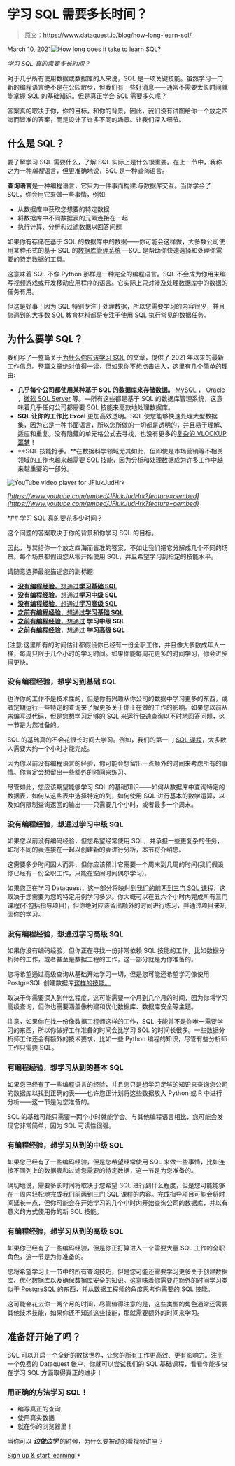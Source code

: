 # 学习 SQL 需要多长时间？

> 原文：<https://www.dataquest.io/blog/how-long-learn-sql/>

March 10, 2021![How long does it take to learn SQL?](img/2f074df5e5dbbf56ae6fd9882bdb3b61.png)

*学习 SQL 真的需要多长时间？*

对于几乎所有使用数据或数据库的人来说，SQL 是一项关键技能。虽然学习一门新的编程语言绝不是在公园散步，但我们有一些好消息——通常不需要太长时间就能掌握 SQL 的基础知识。但是真正学会 SQL 需要多久呢？

答案真的取决于你，你的目标，和你的背景。因此，我们没有试图给你一个放之四海而皆准的答案，而是设计了许多不同的场景。让我们深入细节。

## 什么是 SQL？

要了解学习 SQL 需要什么，了解 SQL 实际上是什么很重要。在上一节中，我称之为一种*编程*语言，但更准确地说，SQL 是一种*查询*语言。

**查询语言**是一种编程语言，它只为一件事而构建:与数据库交互。当你学会了 SQL，你会用它来做一些事情，例如:

*   从数据库中获取您想要的特定数据
*   将数据库中不同数据表的元素连接在一起
*   执行计算、分析和过滤数据以回答问题

如果你有存储在基于 SQL 的数据库中的数据——你可能会这样做，大多数公司使用某种形式的基于 SQL 的[数据库管理系统](https://en.wikipedia.org/wiki/Database#Database_management_system) —SQL 是帮助你快速选择和处理你需要的特定数据的工具。

这意味着 SQL 不像 Python 那样是一种完全的编程语言。SQL 不会成为你用来编写视频游戏或开发移动应用程序的语言。它实际上只对涉及处理数据库中的数据的任务有用。

但这是好事！因为 SQL 特别专注于处理数据，所以您需要学习的内容很少，并且您遇到的大多数 SQL 教育材料都将专注于使用 SQL 执行常见的数据任务。

## 为什么要学 SQL？

我们写了一整篇关于[为什么你应该学习 SQL](https://www.dataquest.io/blog/why-sql-is-the-most-important-language-to-learn/) 的文章，提供了 2021 年以来的最新工作信息。整篇文章绝对值得一读，但如果你不想点击进入，这里有几个简单的理由:

*   **几乎每个公司都使用某种基于 SQL 的数据库来存储数据。** [MySQL](https://en.wikipedia.org/wiki/MySQL) ， [Oracle](https://en.wikipedia.org/wiki/Oracle_Database) ，[微软 SQL Server](https://en.wikipedia.org/wiki/Microsoft_SQL_Server) 等。—所有这些都是基于 SQL 的数据库管理系统，这意味着几乎任何公司都需要 SQL 技能来高效地处理数据库。
*   **SQL 让你的工作比 Excel** 更加高效透明。SQL 使您能够快速处理大型数据集，因为它是一种书面语言，所以您所做的一切都是透明的，并且易于理解、适应和重复。没有隐藏的单元格公式去寻找，也没有更多的[复杂的 VLOOKUP 噩梦](https://www.mrexcel.com/board/threads/vlookup-nightmare-in-large-data-set.560120/)！
*   **SQL 技能抢手。**在数据科学领域尤其如此，但即使是市场营销等不相关领域的工作也越来越需要 SQL 技能，因为分析和处理数据成为许多工作中越来越重要的一部分。

![YouTube video player for JFlukJudHrk](img/dfad4b71ed1a0869abbcbbe9fac03787.png)

*[https://www.youtube.com/embed/JFlukJudHrk?feature=oembed](https://www.youtube.com/embed/JFlukJudHrk?feature=oembed)*

 *## 学习 SQL 真的要花多少时间？

这个问题的答案取决于你的背景和你学习 SQL 的目标。

因此，与其给你一个放之四海而皆准的答案，不如让我们把它分解成几个不同的场景。每个场景都假设您从零开始使用 SQL，并且希望学习到指定的技能水平。

请随意选择最能描述您的副标题:

*   [**没有编程经验**，想通过**学习基础 SQL**](#t-1615388796319)
*   [**没有编程经验**，想通过**学习中级 SQL**](#t-1615388796320)
*   [**没有编程经验**，想通过**学习高级 SQL**](#t-1615388796321)
*   [**之前有编程经验**，想通过**学习基础 SQL**](#t-1615388796322)
*   [**之前有编程经验**，想通过](#t-1615388796323) **学习中级 SQL**
*   [**之前有编程经验**，想通过](#t-1615388796324) **学习高级 SQL**

(注意:这里所有的时间估计都假设你已经有一份全职工作，并且像大多数成年人一样，每周只限于几个小时的学习时间。如果你能每周花更多的时间学习，你会进步得更快。

### 没有编程经验，想学习到基础 SQL

也许你的工作不是技术性的，但是你有兴趣从你公司的数据中学习更多的东西，或者定期运行一些特定的查询来了解更多关于你正在做的工作的影响。如果您以前从未编写过代码，但是您想学习足够的 SQL 来运行快速查询以不时地回答问题，这一节是为您准备的。

SQL 的基础真的不会花很长时间去学习。例如，我们的第一门 [SQL 课程](https://www.dataquest.io/path/sql-skills/)，大多数人需要大约一个小时才能完成。

因为你以前没有编程语言的经验，你可能会想留出一点额外的时间来考虑所有的事情。你肯定会想留出一些额外的时间来练习。

尽管如此，您应该期望能够学习 SQL 的基础知识——如何从数据库中查询特定的数据表，如何从这些表中选择特定的列，如何使用 SQL 进行基本的数学运算，以及如何限制查询返回的输出——只需要几个小时，或者最多一个周末。

### 没有编程经验，想通过学习中级 SQL

如果您以前没有编码经验，但您希望经常使用 SQL，并承担一些更复杂的任务，如将不同的表连接在一起以创建新的表进行分析，本节将介绍您。

这需要多少时间因人而异，但你应该预计它需要一个周末到几周的时间(我们假设你已经有一份全职工作，只能在空闲时间偶尔学习)。

如果您正在学习 Dataquest，这一部分将映射到[我们的前两到三门 SQL 课程](https://www.dataquest.io/path/sql-skills/)，这取决于您需要为您的特定用例学习多少。你大概可以在五六个小时内完成所有三门课程(不包括指导项目)，但你绝对应该留出额外的时间进行练习，并通过项目来巩固你的学习。

### 没有编程经验，想通过学习高级 SQL

如果你没有编码经验，但你正在寻找一份非常依赖 SQL 技能的工作，比如数据分析师的工作，或者甚至是数据工程的工作，这一部分就是为你准备的。

您将希望通过高级查询从基础开始学习一切，但是您可能还希望学习像使用 PostgreSQL 创建数据库[这样的技能。](https://www.dataquest.io/course/postgres-for-data-engineers/)

取决于你需要深入到什么程度，这可能需要一个月到几个月的时间，因为你将学习高级查询，但你也需要涵盖像构建和优化数据库、数据库安全等主题。

注意，如果你在找一份像数据工程师这样的工作，SQL 技能并不是你唯一需要学习的东西，所以你做好工作准备的时间会比学习 SQL 的时间长很多。一些数据分析师工作还会有额外的技术要求，比如一些 Python 编程的知识，尽管有些分析师工作只需要 SQL。

### 有编程经验，想学习从到的基本 SQL

如果您已经有了一些编程语言的经验，并且您只是想学习足够的知识来查询您公司的数据库以找到正确的表——也许您正计划将这些数据放入 Python 或 R 中进行分析——这一节是为您准备的。

SQL 的基础可能只需要一两个小时就能学会。与其他编程语言相比，您可能会发现它非常简单，因为 SQL 可读性很强。

### 有编程经验，想学习从到的中级 SQL

如果您已经有了一些编码经验，但是您希望经常使用 SQL 来做一些事情，比如连接不同列上的数据表和过滤您需要的特定数据，这一节是为您准备的。

确切地说，需要多长时间将取决于您希望 SQL 进行到什么程度，但是您可能能够在一周内轻松地完成我们前两到三门 SQL 课程的内容。完成指导项目可能会将时间延长一点，但你可能会在开始学习的几个小时内开始查询公司的数据库，并以有意义的方式使用你的新 SQL 技能。

### 有编程经验，想学习从到的高级 SQL

如果你已经有了一些编码经验，但是你正打算进入一个需要大量 SQL 工作的全职角色，这一节是为你准备的。

您将希望学习上一节中的所有查询技巧，但是您可能还需要学习更多关于创建数据库、优化数据库以及确保数据库安全的知识。这意味着你需要花额外的时间学习类似于 [PostgreSQL](https://www.dataquest.io/course/postgres-for-data-engineers/) 的东西，并从数据工程师的角度思考你需要的 SQL 技能。

这可能会花去你一两个月的时间，尽管值得注意的是，这些类型的角色通常还需要其他技术技能，如果你还不知道这些技能，那就需要额外的时间来学习。

## 准备好开始了吗？

SQL 可以开启一个全新的数据世界，让您的所有工作更高效、更有影响力。注册一个免费的 Dataquest 帐户，你就可以尝试我们的 SQL 基础课程，看看你能多快在学习 SQL 方面取得真正的进步！

### 用正确的方法学习 SQL！

*   编写真正的查询
*   使用真实数据
*   就在你的浏览器里！

当你可以 ***边做边学*** 的时候，为什么要被动的看视频讲座？

[Sign up & start learning!](https://app.dataquest.io/signup)*